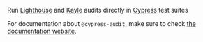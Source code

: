 Run [Lighthouse](https://developers.google.com/web/tools/lighthouse) and [Kayle](https://github.com/a11ywatch/kayle) audits directly in [Cypress](https://cypress.io/) test suites

For documentation about `@cypress-audit`, make sure to check [the documentation website](https://mfrachet.github.io/cypress-audit/).
